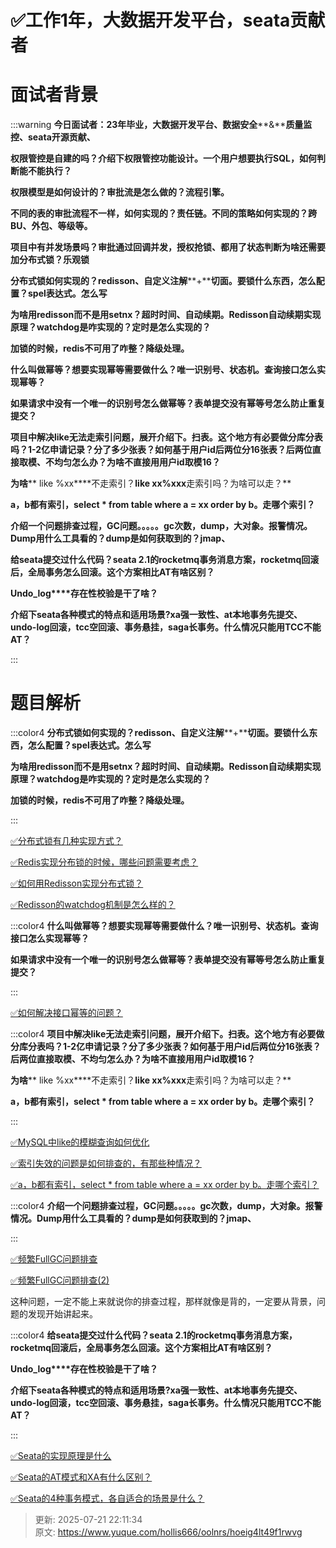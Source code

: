 # ✅工作1年，大数据开发平台，seata贡献者

# 面试者背景




:::warning
**今日面试者：****23****年毕业，大数据开发平台、数据安全****&****质量监控、****seata****开源贡献、**

**权限管控是自建的吗？介绍下权限管控功能设计。一个用户想要执行****SQL****，如何判断能不能执行？**

**权限模型是如何设计的？审批流是怎么做的？流程引擎。**

**不同的表的审批流程不一样，如何实现的？责任链。不同的策略如何实现的？跨****BU****、外包、等级等。**

**项目中有并发场景吗？审批通过回调并发，授权抢锁、都用了状态判断为啥还需要加分布式锁？乐观锁**

**分布式锁如何实现的？****redisson****、自定义注解****+****切面。要锁什么东西，怎么配置？****spel****表达式。怎么写**

**为啥用****redisson****而不是用****setnx****？超时时间、自动续期。****Redisson****自动续期实现原理？****watchdog****是咋实现的？定时是怎么实现的？**

**加锁的时候，****redis****不可用了咋整？降级处理。**

**什么叫做幂等？想要实现幂等需要做什么？唯一识别号、状态机。查询接口怎么实现幂等？**

**如果请求中没有一个唯一的识别号怎么做幂等？表单提交没有幂等号怎么防止重复提交？**

**项目中解决****like****无法走索引问题，展开介绍下。扫表。这个地方有必要做分库分表吗？****1-2****亿申请记录？分了多少张表？如何基于用户****id****后两位分****16****张表？后两位直接取模、不均匀怎么办？为啥不直接用用户****id****取模****16****？**

**为啥**** like %xx****不走索引？****like xx%xxx****走索引吗？为啥可以走？**

**a，****b****都有索引，****select * from table where a = xx order by b****。走哪个索引？**

**介绍一个问题排查过程，****GC****问题。。。。。****gc****次数，****dump****，大对象。报警情况。****Dump****用什么工具看的？****dump****是如何获取到的？****jmap****、**

**给****seata****提交过什么代码？****seata 2.1****的****rocketmq****事务消息方案，****rocketmq****回滚后，全局事务怎么回滚。这个方案相比****AT****有啥区别？**

**Undo_log****存在性校验是干了啥？**

**介绍下seata各种模式的特点和适用场景?xa强一致性、at本地事务先提交、undo-log回滚，tcc空回滚、事务悬挂，saga长事务。什么情况只能用TCC不能AT？**

:::

# 题目解析




:::color4
**分布式锁如何实现的？****redisson****、自定义注解****+****切面。要锁什么东西，怎么配置？****spel****表达式。怎么写**

**为啥用****redisson****而不是用****setnx****？超时时间、自动续期。****Redisson****自动续期实现原理？****watchdog****是咋实现的？定时是怎么实现的？**

**加锁的时候，redis不可用了咋整？降级处理。**

:::



[✅分布式锁有几种实现方式？](https://www.yuque.com/hollis666/oolnrs/fvnr41#CJQP3)



[✅Redis实现分布锁的时候，哪些问题需要考虑？](https://www.yuque.com/hollis666/oolnrs/zrney050xgem0voc)



[✅如何用Redisson实现分布式锁？](https://www.yuque.com/hollis666/oolnrs/gdsvngueclva39ve)



[✅Redisson的watchdog机制是怎么样的？](https://www.yuque.com/hollis666/oolnrs/fg0f0wh41g8eu5ik)



:::color4
**什么叫做幂等？想要实现幂等需要做什么？唯一识别号、状态机。查询接口怎么实现幂等？**

**如果请求中没有一个唯一的识别号怎么做幂等？表单提交没有幂等号怎么防止重复提交？**

:::



[✅如何解决接口幂等的问题？](https://www.yuque.com/hollis666/oolnrs/gz2qwl)





:::color4
**项目中解决****like****无法走索引问题，展开介绍下。扫表。这个地方有必要做分库分表吗？****1-2****亿申请记录？分了多少张表？如何基于用户****id****后两位分****16****张表？后两位直接取模、不均匀怎么办？为啥不直接用用户****id****取模****16****？**

**为啥**** like %xx****不走索引？****like xx%xxx****走索引吗？为啥可以走？**

**a，b都有索引，select * from table where a = xx order by b。走哪个索引？**

:::



[✅MySQL中like的模糊查询如何优化](https://www.yuque.com/hollis666/oolnrs/zrt2y30mhdgiremc)



[✅索引失效的问题是如何排查的，有那些种情况？](https://www.yuque.com/hollis666/oolnrs/sgkrtodriyoliden#IfVVR)



[✅a，b都有索引，select * from table where a = xx order by b。走哪个索引？](https://www.yuque.com/hollis666/oolnrs/sopm64dgvu5g2m5h)



:::color4
**介绍一个问题排查过程，GC问题。。。。。gc次数，dump，大对象。报警情况。Dump用什么工具看的？dump是如何获取到的？jmap、**

:::



[✅频繁FullGC问题排查](https://www.yuque.com/hollis666/oolnrs/iocmzc)



[✅频繁FullGC问题排查(2)](https://www.yuque.com/hollis666/oolnrs/zpkzwgx4o9g89s8x)



这种问题，一定不能上来就说你的排查过程，那样就像是背的，一定要从背景，问题的发现开始讲起来。



:::color4
**给****seata****提交过什么代码？****seata 2.1****的****rocketmq****事务消息方案，****rocketmq****回滚后，全局事务怎么回滚。这个方案相比****AT****有啥区别？**

**Undo_log****存在性校验是干了啥？**

**介绍下seata各种模式的特点和适用场景?xa强一致性、at本地事务先提交、undo-log回滚，tcc空回滚、事务悬挂，saga长事务。什么情况只能用TCC不能AT？**

:::





[✅Seata的实现原理是什么](https://www.yuque.com/hollis666/oolnrs/qro9fl9lsiinx1tu)



[✅Seata的AT模式和XA有什么区别？](https://www.yuque.com/hollis666/oolnrs/fzd9nmraf5krr4m0)



[✅Seata的4种事务模式，各自适合的场景是什么？](https://www.yuque.com/hollis666/oolnrs/cx86tg6tdhmz1dm9)



> 更新: 2025-07-21 22:11:34  
> 原文: <https://www.yuque.com/hollis666/oolnrs/hoeig4lt49f1rwvg>